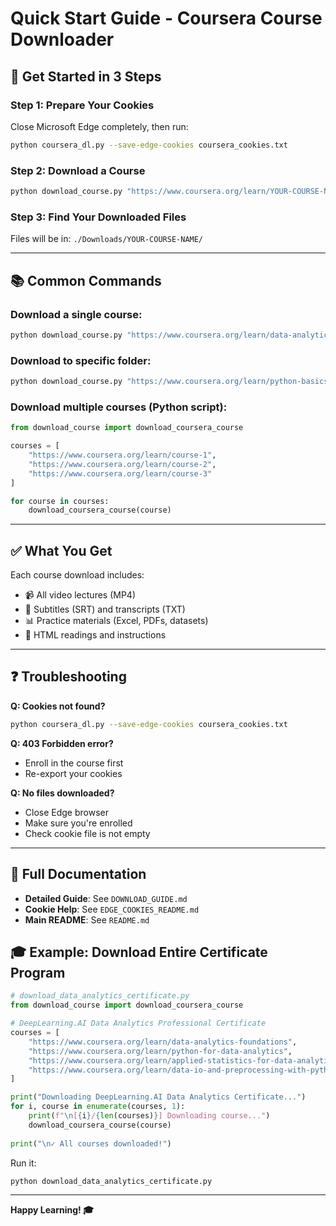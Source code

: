 # Quick Start Guide - Coursera Course Downloader

## 🚀 Get Started in 3 Steps

### Step 1: Prepare Your Cookies

Close Microsoft Edge completely, then run:

```bash
python coursera_dl.py --save-edge-cookies coursera_cookies.txt
```

### Step 2: Download a Course

```bash
python download_course.py "https://www.coursera.org/learn/YOUR-COURSE-NAME"
```

### Step 3: Find Your Downloaded Files

Files will be in: `./Downloads/YOUR-COURSE-NAME/`

---

## 📚 Common Commands

### Download a single course:
```bash
python download_course.py "https://www.coursera.org/learn/data-analytics-foundations"
```

### Download to specific folder:
```bash
python download_course.py "https://www.coursera.org/learn/python-basics" "./my_courses"
```

### Download multiple courses (Python script):
```python
from download_course import download_coursera_course

courses = [
    "https://www.coursera.org/learn/course-1",
    "https://www.coursera.org/learn/course-2",
    "https://www.coursera.org/learn/course-3"
]

for course in courses:
    download_coursera_course(course)
```

---

## ✅ What You Get

Each course download includes:
- 📹 All video lectures (MP4)
- 📝 Subtitles (SRT) and transcripts (TXT)
- 📊 Practice materials (Excel, PDFs, datasets)
- 📖 HTML readings and instructions

---

## ❓ Troubleshooting

**Q: Cookies not found?**
```bash
python coursera_dl.py --save-edge-cookies coursera_cookies.txt
```

**Q: 403 Forbidden error?**
- Enroll in the course first
- Re-export your cookies

**Q: No files downloaded?**
- Close Edge browser
- Make sure you're enrolled
- Check cookie file is not empty

---

## 📖 Full Documentation

- **Detailed Guide**: See `DOWNLOAD_GUIDE.md`
- **Cookie Help**: See `EDGE_COOKIES_README.md`
- **Main README**: See `README.md`

## 🎓 Example: Download Entire Certificate Program

```python
# download_data_analytics_certificate.py
from download_course import download_coursera_course

# DeepLearning.AI Data Analytics Professional Certificate
courses = [
    "https://www.coursera.org/learn/data-analytics-foundations",
    "https://www.coursera.org/learn/python-for-data-analytics", 
    "https://www.coursera.org/learn/applied-statistics-for-data-analytics",
    "https://www.coursera.org/learn/data-io-and-preprocessing-with-python-and-sql"
]

print("Downloading DeepLearning.AI Data Analytics Certificate...")
for i, course in enumerate(courses, 1):
    print(f"\n[{i}/{len(courses)}] Downloading course...")
    download_coursera_course(course)
    
print("\n✓ All courses downloaded!")
```

Run it:
```bash
python download_data_analytics_certificate.py
```

---

**Happy Learning! 🎓**


